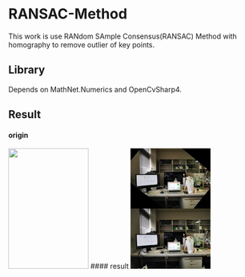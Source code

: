 # RANSAC-Method
This work is use RANdom SAmple Consensus(RANSAC) Method with homography to remove outlier of key points.  

## Library
Depends on MathNet.Numerics and OpenCvSharp4.

## Result
#### origin
<img width="160" height="240" src="https://github.com/Yanjiao-Ao/RANSAC-Method/blob/master/origin.jpg"/>
#### result
<img width="160" height="240" src="https://github.com/Yanjiao-Ao/RANSAC-Method/blob/master/result.jpg"/>
